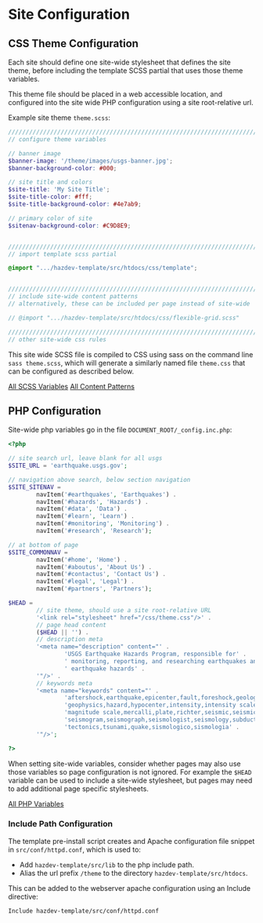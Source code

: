 Site Configuration
==========================


## CSS Theme Configuration

Each site should define one site-wide stylesheet that defines the site theme, before including the template SCSS partial that uses those theme variables.

This theme file should be placed in a web accessible location, and configured into the site wide PHP configuration using a site root-relative url.


Example site theme `theme.scss`:
```scss
///////////////////////////////////////////////////////////////////////////////
// configure theme variables

// banner image
$banner-image: '/theme/images/usgs-banner.jpg';
$banner-background-color: #000;

// site title and colors
$site-title: 'My Site Title';
$site-title-color: #fff;
$site-title-background-color: #4e7ab9;

// primary color of site
$sitenav-background-color: #C9D8E9;


///////////////////////////////////////////////////////////////////////////////
// import template scss partial

@import ".../hazdev-template/src/htdocs/css/template";


///////////////////////////////////////////////////////////////////////////////
// include site-wide content patterns
// alternatively, these can be included per page instead of site-wide

// @import ".../hazdev-template/src/htdocs/css/flexible-grid.scss"

///////////////////////////////////////////////////////////////////////////////
// other site-wide css rules

```

This site wide SCSS file is compiled to CSS using sass on the command line `sass theme.scss`, which will generate a similarly named file `theme.css` that can be configured as described below.

[All SCSS Variables](scssVariables.md)
[All Content Patterns](scssPatterns.md)


## PHP Configuration

Site-wide php variables go in the file `DOCUMENT_ROOT/_config.inc.php`:
```php
<?php

// site search url, leave blank for all usgs
$SITE_URL = 'earthquake.usgs.gov';

// navigation above search, below section navigation
$SITE_SITENAV =
		navItem('#earthquakes', 'Earthquakes') .
		navItem('#hazards', 'Hazards') .
		navItem('#data', 'Data') .
		navItem('#learn', 'Learn') .
		navItem('#monitoring', 'Monitoring') .
		navItem('#research', 'Research');

// at bottom of page
$SITE_COMMONNAV =
		navItem('#home', 'Home') .
		navItem('#aboutus', 'About Us') .
		navItem('#contactus', 'Contact Us') .
		navItem('#legal', 'Legal') .
		navItem('#partners', 'Partners');

$HEAD = 
		// site theme, should use a site root-relative URL
		'<link rel="stylesheet" href="/css/theme.css"/>' .
		// page head content
		($HEAD || '') .
		// description meta
		'<meta name="description" content="' .
				'USGS Earthquake Hazards Program, responsible for' .
				' monitoring, reporting, and researching earthquakes and' .
				' earthquake hazards' .
		'"/>' .
		// keywords meta
		'<meta name="keywords" content="' .
				'aftershock,earthquake,epicenter,fault,foreshock,geologist,' .
				'geophysics,hazard,hypocenter,intensity,intensity scale,magnitude,' .
				'magnitude scale,mercalli,plate,richter,seismic,seismicity,' .
				'seismogram,seismograph,seismologist,seismology,subduction,' .
				'tectonics,tsunami,quake,sismologico,sismologia' .
		'"/>';

?>
```

When setting site-wide variables, consider whether pages may also use those variables so page configuration is not ignored.  For example the `$HEAD` variable can be used to include a site-wide stylesheet, but pages may need to add additional page specific stylesheets.

[All PHP Variables](phpVariables.md)


### Include Path Configuration

The template pre-install script creates and Apache configuration file snippet in `src/conf/httpd.conf`, which is used to:

- Add `hazdev-template/src/lib` to the php include path.
- Alias the url prefix `/theme` to the directory `hazdev-template/src/htdocs`.

This can be added to the webserver apache configuration using an Include directive:
```
Include hazdev-template/src/conf/httpd.conf
```
